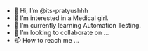 - 👋 Hi, I’m @its-pratyushhh
- 👀 I’m interested in a Medical girl.
- 🌱 I’m currently learning Automation Testing.
- 💞️ I’m looking to collaborate on ...
- 📫 How to reach me ...

<!---
its-pratyushhh/its-pratyushhh is a ✨ special ✨ repository because its `README.md` (this file) appears on your GitHub profile.
You can click the Preview link to take a look at your changes.
--->
